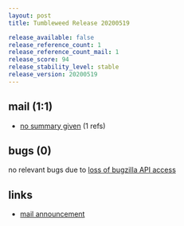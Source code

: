 ```yaml
---
layout: post
title: Tumbleweed Release 20200519

release_available: false
release_reference_count: 1
release_reference_count_mail: 1
release_score: 94
release_stability_level: stable
release_version: 20200519
---
```


## mail (1:1)

- [no summary given](https://github.com/boombatower/tumbleweed-review/issues/10) (1 refs)

## bugs (0)

<!--more-->

no relevant bugs due to [loss of bugzilla API access](https://bugzilla.opensuse.org/show_bug.cgi?id=1157722)



## links

- [mail announcement](https://github.com/boombatower/tumbleweed-review/issues/10)
